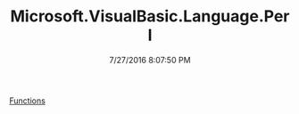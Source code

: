 ﻿---
title: Microsoft.VisualBasic.Language.Perl
date: 7/27/2016 8:07:50 PM
---

[Functions](T-Microsoft.VisualBasic.Language.Perl.Functions.html)
